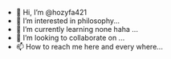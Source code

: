 - 👋 Hi, I’m @hozyfa421
- 👀 I’m interested in philosophy...
- 🌱 I’m currently learning none haha ...
- 💞️ I’m looking to collaborate on ...
- 📫 How to reach me here and every where...

<!---
hozyfa421/hozyfa421 is a ✨ special ✨ repository because its `README.md` (this file) appears on your GitHub profile.
You can click the Preview link to take a look at your changes.
--->
